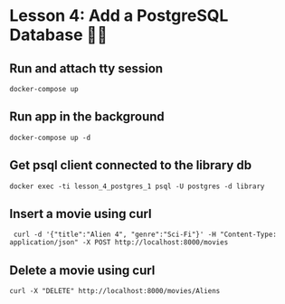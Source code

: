 # Lesson 4: Add a PostgreSQL Database 🚀🔥

## Run and attach tty session
```
docker-compose up
```

## Run app in the background
```
docker-compose up -d
```

## Get psql client connected to the library db
```
docker exec -ti lesson_4_postgres_1 psql -U postgres -d library
```

## Insert a movie using curl

```
 curl -d '{"title":"Alien 4", "genre":"Sci-Fi"}' -H "Content-Type: application/json" -X POST http://localhost:8000/movies
```

## Delete a movie using curl

```
curl -X "DELETE" http://localhost:8000/movies/Aliens
```

